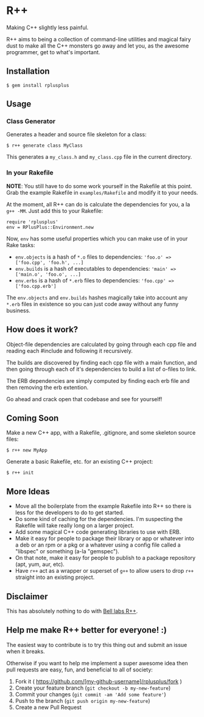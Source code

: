 # R++

Making C++ slightly less painful.

R++ aims to being a collection of command-line utilities and magical fairy dust to make all the C++ monsters go away and let you, as the awesome programmer, get to what's important.

## Installation

    $ gem install rplusplus

## Usage

### Class Generator

Generates a header and source file skeleton for a class:
```
$ r++ generate class MyClass
```

This generates a `my_class.h` and `my_class.cpp` file in the current directory.

### In your Rakefile

**NOTE**: You still have to do some work yourself in the Rakefile at this point. Grab the example Rakefile in `examples/Rakefile` and modify it to your needs.

At the moment, all R++ can do is calculate the dependencies for you, a la `g++ -MM`. Just add this to your Rakefile:

```
require 'rplusplus'
env = RPlusPlus::Environment.new
```

Now, `env` has some useful properties which you can make use of in your Rake tasks:

  * `env.objects` is a hash of `*.o` files to dependencies:
    `'foo.o' => ['foo.cpp', 'foo.h', ...]`
  * `env.builds` is a hash of executables to dependencies:
    `'main' => ['main.o', 'foo.o', ...]`
  * `env.erbs` is a hash of `*.erb` files to dependencies:
    `'foo.cpp' => ['foo.cpp.erb']`

The `env.objects` and `env.builds` hashes magically take into account any `*.erb` files in existence so you can just code away without any funny business.

## How does it work?

Object-file dependencies are calculated by going through each cpp file and reading each #include and following it recursively.

The builds are discovered by finding each cpp file with a main function, and then going through each of it's dependencies to build a list of o-files to link.

The ERB dependencies are simply computed by finding each erb file and then removing the erb extention.

Go ahead and crack open that codebase and see for yourself!

## Coming Soon

Make a new C++ app, with a Rakefile, .gitignore, and some skeleton source files:

```
$ r++ new MyApp
```

Generate a basic Rakefile, etc. for an existing C++ project:

```
$ r++ init
```

## More Ideas

  * Move all the boilerplate from the example Rakefile into R++ so there is less for the developers to do to get started.
  * Do some kind of caching for the dependencies. I'm suspecting the Rakefile will take really long on a larger project.
  * Add some magical C++ code generating libraries to use with ERB.
  * Make it easy for people to package their library or app or whatever into a deb or an rpm or a pkg or a whatever using a config file called a "libspec" or something (a-la "gemspec").
  * On that note, make it easy for people to publish to a package repository (apt, yum, aur, etc).
  * Have `r++` act as a wrapper or superset of `g++` to allow users to drop `r++` straight into an existing project.

## Disclaimer

This has absolutely nothing to do with [Bell labs R++](http://ect.bell-labs.com/who/pfps/rpp/index.html).

## Help me make R++ better for everyone! :)

The easiest way to contribute is to try this thing out and submit an issue when it breaks.

Otherwise if you want to help me implement a super awesome idea then pull requests are easy, fun, and beneficial to all of society:

1. Fork it ( https://github.com/[my-github-username]/rplusplus/fork )
2. Create your feature branch (`git checkout -b my-new-feature`)
3. Commit your changes (`git commit -am 'Add some feature'`)
4. Push to the branch (`git push origin my-new-feature`)
5. Create a new Pull Request
